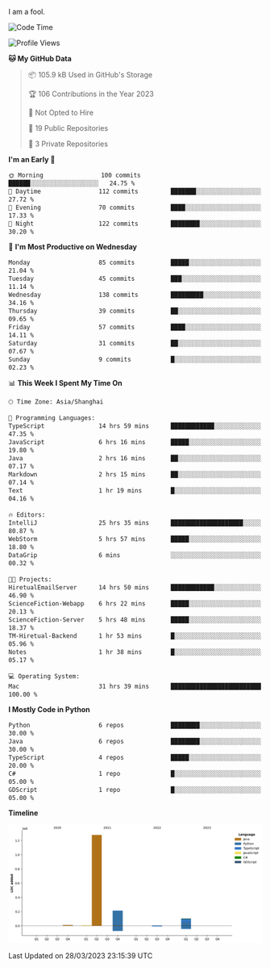 I am a fool.

<!--START_SECTION:waka-->
![Code Time](http://img.shields.io/badge/Code%20Time-228%20hrs%2041%20mins-blue)

![Profile Views](http://img.shields.io/badge/Profile%20Views-1-blue)

**🐱 My GitHub Data** 

> 📦 105.9 kB Used in GitHub's Storage 
 > 
> 🏆 106 Contributions in the Year 2023
 > 
> 🚫 Not Opted to Hire
 > 
> 📜 19 Public Repositories 
 > 
> 🔑 3 Private Repositories 
 > 
**I'm an Early 🐤** 

```text
🌞 Morning                100 commits         ██████░░░░░░░░░░░░░░░░░░░   24.75 % 
🌆 Daytime                112 commits         ███████░░░░░░░░░░░░░░░░░░   27.72 % 
🌃 Evening                70 commits          ████░░░░░░░░░░░░░░░░░░░░░   17.33 % 
🌙 Night                  122 commits         ████████░░░░░░░░░░░░░░░░░   30.20 % 
```
📅 **I'm Most Productive on Wednesday** 

```text
Monday                   85 commits          █████░░░░░░░░░░░░░░░░░░░░   21.04 % 
Tuesday                  45 commits          ███░░░░░░░░░░░░░░░░░░░░░░   11.14 % 
Wednesday                138 commits         █████████░░░░░░░░░░░░░░░░   34.16 % 
Thursday                 39 commits          ██░░░░░░░░░░░░░░░░░░░░░░░   09.65 % 
Friday                   57 commits          ████░░░░░░░░░░░░░░░░░░░░░   14.11 % 
Saturday                 31 commits          ██░░░░░░░░░░░░░░░░░░░░░░░   07.67 % 
Sunday                   9 commits           █░░░░░░░░░░░░░░░░░░░░░░░░   02.23 % 
```


📊 **This Week I Spent My Time On** 

```text
🕑︎ Time Zone: Asia/Shanghai

💬 Programming Languages: 
TypeScript               14 hrs 59 mins      ████████████░░░░░░░░░░░░░   47.35 % 
JavaScript               6 hrs 16 mins       █████░░░░░░░░░░░░░░░░░░░░   19.80 % 
Java                     2 hrs 16 mins       ██░░░░░░░░░░░░░░░░░░░░░░░   07.17 % 
Markdown                 2 hrs 15 mins       ██░░░░░░░░░░░░░░░░░░░░░░░   07.14 % 
Text                     1 hr 19 mins        █░░░░░░░░░░░░░░░░░░░░░░░░   04.16 % 

🔥 Editors: 
IntelliJ                 25 hrs 35 mins      ████████████████████░░░░░   80.87 % 
WebStorm                 5 hrs 57 mins       █████░░░░░░░░░░░░░░░░░░░░   18.80 % 
DataGrip                 6 mins              ░░░░░░░░░░░░░░░░░░░░░░░░░   00.32 % 

🐱‍💻 Projects: 
HiretualEmailServer      14 hrs 50 mins      ████████████░░░░░░░░░░░░░   46.90 % 
ScienceFiction-Webapp    6 hrs 22 mins       █████░░░░░░░░░░░░░░░░░░░░   20.13 % 
ScienceFiction-Server    5 hrs 48 mins       █████░░░░░░░░░░░░░░░░░░░░   18.37 % 
TM-Hiretual-Backend      1 hr 53 mins        █░░░░░░░░░░░░░░░░░░░░░░░░   05.96 % 
Notes                    1 hr 38 mins        █░░░░░░░░░░░░░░░░░░░░░░░░   05.17 % 

💻 Operating System: 
Mac                      31 hrs 39 mins      █████████████████████████   100.00 % 
```

**I Mostly Code in Python** 

```text
Python                   6 repos             ████████░░░░░░░░░░░░░░░░░   30.00 % 
Java                     6 repos             ████████░░░░░░░░░░░░░░░░░   30.00 % 
TypeScript               4 repos             █████░░░░░░░░░░░░░░░░░░░░   20.00 % 
C#                       1 repo              █░░░░░░░░░░░░░░░░░░░░░░░░   05.00 % 
GDScript                 1 repo              █░░░░░░░░░░░░░░░░░░░░░░░░   05.00 % 
```



**Timeline**

![Lines of Code chart](https://raw.githubusercontent.com/VeejaLiu/VeejaLiu/master/assets/bar_graph.png)


 Last Updated on 28/03/2023 23:15:39 UTC
<!--END_SECTION:waka-->

